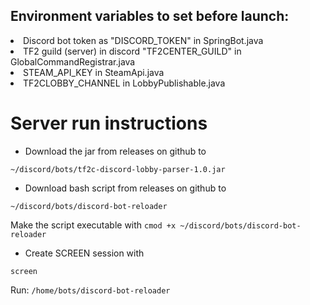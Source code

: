 ## Environment variables to set before launch:
<li>Discord bot token as "DISCORD_TOKEN" in SpringBot.java</li>
<li>TF2 guild (server) in discord "TF2CENTER_GUILD" in GlobalCommandRegistrar.java</li>
<li>STEAM_API_KEY in SteamApi.java</li>
<li>TF2CLOBBY_CHANNEL in LobbyPublishable.java</li>

# Server run instructions

* Download the jar from releases on github to

```
~/discord/bots/tf2c-discord-lobby-parser-1.0.jar
```

* Download bash script from releases on github to

```
~/discord/bots/discord-bot-reloader
```

Make the script executable with `cmod +x ~/discord/bots/discord-bot-reloader`

* Create SCREEN session with

```
screen
```

Run: `/home/bots/discord-bot-reloader`

